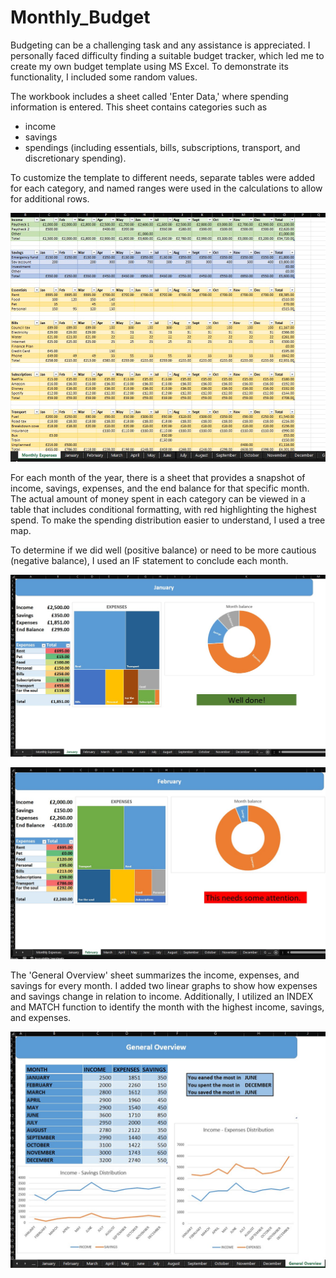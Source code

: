 # Monthly_Budget
 
 
Budgeting can be a challenging task and any assistance is appreciated. I personally faced difficulty finding a suitable budget tracker, which led me to create my own budget template using MS Excel. To demonstrate its functionality, I included some random values.

The workbook includes a sheet called 'Enter Data,' where spending information is entered. 
This sheet contains categories such as 
  - income
  - savings
  - spendings (including essentials, bills, subscriptions, transport, and discretionary spending). 
        
To customize the template to different needs, separate tables were added for each category, and named ranges were used in the calculations to allow for additional rows.
 


 ![budget1](budget1.jpg)
 
For each month of the year, there is a sheet that provides a snapshot of income, savings, expenses, and the end balance for that specific month. The actual amount of money spent in each category can be viewed in a table that includes conditional formatting, with red highlighting the highest spend. To make the spending distribution easier to understand, I used a tree map.

To determine if we did well (positive balance) or need to be more cautious (negative balance), I used an IF statement to conclude each month. 


 ![budget2](budget2.jpg)
 
 ![budget3](budget3.jpg)
 
The 'General Overview' sheet summarizes the income, expenses, and savings for every month. I added two linear graphs to show how expenses and savings change in relation to income. Additionally, I utilized an INDEX and MATCH function to identify the month with the highest income, savings, and expenses.
 
  ![budget4](budget4.jpg)
